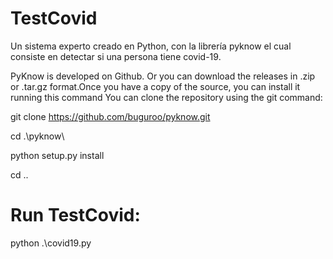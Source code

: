 # TestCovid
Un sistema experto creado en Python, con la librería pyknow el cual consiste en detectar si una persona tiene covid-19.

PyKnow is developed on Github.
Or you can download the releases in .zip or .tar.gz format.Once you have a copy of the source, you can install it running this command
You can clone the repository using the git command:

git clone https://github.com/buguroo/pyknow.git

cd .\pyknow\

python setup.py install

cd ..

# Run TestCovid:

python .\covid19.py
